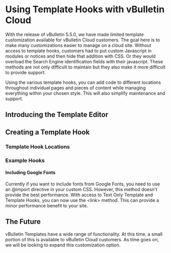 # Using Template Hooks with vBulletin Cloud

With the release of vBulletin 5.5.0, we have made limited template customization available for vBulletin Cloud customers. The goal here is to make many customizations easier to manage on a cloud site. Without access to template hooks, customers had to put custom Javascript in modules or notices and then hide that addition with CSS. Or they would overload the Search Engine identification fields with their javascript. These methods are not only difficult to maintain but they also make it more difficult to provide support.

Using the various template hooks, you can add code to different locations throughout individual pages and pieces of content while managing everything within your chosen style. This will also simplify maintenance and support.

## Introducing the Template Editor

## Creating a Template Hook

### Template Hook Locations

### Example Hooks

#### Including Google Fonts

Currently if you want to include fonts from Google Fonts, you need to use an @import directive in your custom CSS. However, this method doesn't provide the best performance. With access to Text Only Template and Template Hooks, you can now use the &lt;link&gt; method. This can provide a minor performance benefit to your site.

## The Future

vBulletin Templates have a wide range of functionality. At this time, a small portion of this is available to vBulletin Cloud customers. As time goes on, we will be looking to expand this customization option.